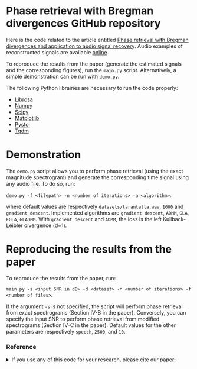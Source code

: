 # Phase retrieval with Bregman divergences GitHub repository
Here is the code related to the article entitled [Phase retrieval with Bregman divergences and application to audio signal recovery](https://arxiv.org/abs/2010.00392).
Audio examples of reconstructed signals are available [online](https://magronp.github.io/demos/jstsp21.html).

To reproduce the results from the paper (generate the estimated signals and the corresponding figures), run the ``main.py`` script. Alternatively, a simple demonstration can be run with ``demo.py``.

The following Python librairies are necessary to run the code properly:
- [Librosa](https://librosa.org/)
- [Numpy](https://numpy.org/)
- [Scipy](https://www.scipy.org/)
- [Matplotlib](https://matplotlib.org/)
- [Pystoi](https://pypi.org/project/pystoi/)
- [Tqdm](https://github.com/tqdm/tqdm)

# Demonstration

The ``demo.py`` script allows you to perform phase retrieval (using the exact magnitude spectrogram) and generate the corresponding time signal using any audio file.
To do so, run:

``demo.py -f <filepath> -n <number of iterations> -a <algorithm>``.

where default values are respectively ``datasets/tarantella.wav``, ``1000`` and ``gradient descent``.
Implemented algorithms are ``gradient descent``, ``ADMM``, ``GLA``, ``FGLA``, ``GLADMM``. With ``gradient descent`` and ``ADMM``, the loss is the left Kullback-Leibler divergence (d=1).

# Reproducing the results from the paper

To reproduce the results from the paper, run:

``main.py -s <input SNR in dB> -d <dataset> -n <number of iterations> -f <number of files>``.

If the argument ``-s`` is not specified, the script will perform phase retrieval from exact spectrograms (Section IV-B in the paper).
Conversely, you can specify the input SNR to perform phase retrieval from modified spectrograms (Section IV-C in the paper).
Default values for the other parameters are respectively ``speech``, ``2500``, and ``10``.


### Reference

<details><summary>If you use any of this code for your research, please cite our paper:</summary>
  
```latex
@article{Vial2021jstsp,  
  author={P.-H. Vial and P. Magron and T. Oberlin and C. F{\'e}votte},  
  title={Phase recovery with Bregman divergences and application to audio signal recovery},  
  booktitle={IEEE Journal of Selected Topics in Signal Processing (JSTSP)},  
  year={2021}
}
```

